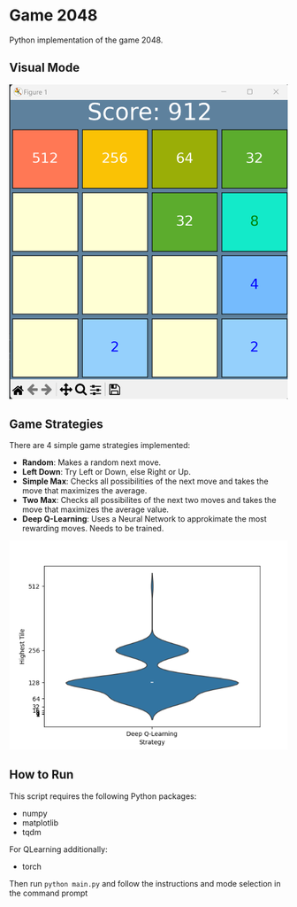 # Game 2048
Python implementation of the game 2048.
## Visual Mode
![Game Screenshot](img/screenshot_visual.png)

## Game Strategies
There are 4 simple game strategies implemented:
- **Random**: Makes a random next move.
- **Left Down**: Try Left or Down, else Right or Up.
- **Simple Max**: Checks all possibilities of the next move and takes the move that maximizes the average.
- **Two Max**: Checks all possibilites of the next two moves and takes the move that maximizes the average value.
- **Deep Q-Learning**: Uses a Neural Network to approkimate the most rewarding moves. Needs to be trained. 

![Game Screenshot](img/game_strategy.png)

## How to Run 
This script requires the following Python packages:
- numpy
- matplotlib
- tqdm

For QLearning additionally:
- torch

Then run `python main.py` and follow the instructions and mode selection in the command prompt

